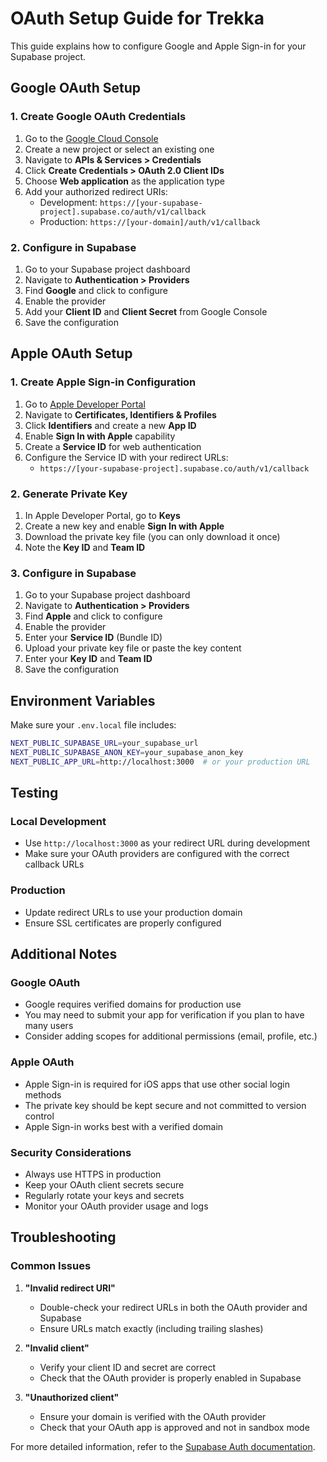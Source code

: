# OAuth Setup Guide for Trekka

This guide explains how to configure Google and Apple Sign-in for your Supabase project.

## Google OAuth Setup

### 1. Create Google OAuth Credentials

1. Go to the [Google Cloud Console](https://console.cloud.google.com/)
2. Create a new project or select an existing one
3. Navigate to **APIs & Services > Credentials**
4. Click **Create Credentials > OAuth 2.0 Client IDs**
5. Choose **Web application** as the application type
6. Add your authorized redirect URIs:
   - Development: `https://[your-supabase-project].supabase.co/auth/v1/callback`
   - Production: `https://[your-domain]/auth/v1/callback`

### 2. Configure in Supabase

1. Go to your Supabase project dashboard
2. Navigate to **Authentication > Providers**
3. Find **Google** and click to configure
4. Enable the provider
5. Add your **Client ID** and **Client Secret** from Google Console
6. Save the configuration

## Apple OAuth Setup

### 1. Create Apple Sign-in Configuration

1. Go to [Apple Developer Portal](https://developer.apple.com/account/)
2. Navigate to **Certificates, Identifiers & Profiles**
3. Click **Identifiers** and create a new **App ID**
4. Enable **Sign In with Apple** capability
5. Create a **Service ID** for web authentication
6. Configure the Service ID with your redirect URLs:
   - `https://[your-supabase-project].supabase.co/auth/v1/callback`

### 2. Generate Private Key

1. In Apple Developer Portal, go to **Keys**
2. Create a new key and enable **Sign In with Apple**
3. Download the private key file (you can only download it once)
4. Note the **Key ID** and **Team ID**

### 3. Configure in Supabase

1. Go to your Supabase project dashboard
2. Navigate to **Authentication > Providers**
3. Find **Apple** and click to configure
4. Enable the provider
5. Enter your **Service ID** (Bundle ID)
6. Upload your private key file or paste the key content
7. Enter your **Key ID** and **Team ID**
8. Save the configuration

## Environment Variables

Make sure your `.env.local` file includes:

```bash
NEXT_PUBLIC_SUPABASE_URL=your_supabase_url
NEXT_PUBLIC_SUPABASE_ANON_KEY=your_supabase_anon_key
NEXT_PUBLIC_APP_URL=http://localhost:3000  # or your production URL
```

## Testing

### Local Development
- Use `http://localhost:3000` as your redirect URL during development
- Make sure your OAuth providers are configured with the correct callback URLs

### Production
- Update redirect URLs to use your production domain
- Ensure SSL certificates are properly configured

## Additional Notes

### Google OAuth
- Google requires verified domains for production use
- You may need to submit your app for verification if you plan to have many users
- Consider adding scopes for additional permissions (email, profile, etc.)

### Apple OAuth
- Apple Sign-in is required for iOS apps that use other social login methods
- The private key should be kept secure and not committed to version control
- Apple Sign-in works best with a verified domain

### Security Considerations
- Always use HTTPS in production
- Keep your OAuth client secrets secure
- Regularly rotate your keys and secrets
- Monitor your OAuth provider usage and logs

## Troubleshooting

### Common Issues

1. **"Invalid redirect URI"**
   - Double-check your redirect URLs in both the OAuth provider and Supabase
   - Ensure URLs match exactly (including trailing slashes)

2. **"Invalid client"**
   - Verify your client ID and secret are correct
   - Check that the OAuth provider is properly enabled in Supabase

3. **"Unauthorized client"**
   - Ensure your domain is verified with the OAuth provider
   - Check that your OAuth app is approved and not in sandbox mode

For more detailed information, refer to the [Supabase Auth documentation](https://supabase.com/docs/guides/auth/social-login).